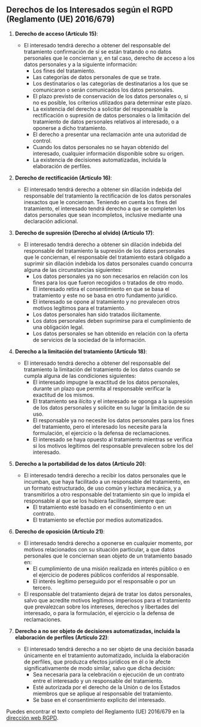 ## Derechos de los Interesados según el RGPD (Reglamento (UE) 2016/679) <!-- {docsify-ignore} -->

1. **Derecho de acceso (Artículo 15)**:
   - El interesado tendrá derecho a obtener del responsable del tratamiento confirmación de si se están tratando o no datos personales que le conciernan y, en tal caso, derecho de acceso a los datos personales y a la siguiente información:
     - Los fines del tratamiento.
     - Las categorías de datos personales de que se trate.
     - Los destinatarios o las categorías de destinatarios a los que se comunicaron o serán comunicados los datos personales.
     - El plazo previsto de conservación de los datos personales o, si no es posible, los criterios utilizados para determinar este plazo.
     - La existencia del derecho a solicitar del responsable la rectificación o supresión de datos personales o la limitación del tratamiento de datos personales relativos al interesado, o a oponerse a dicho tratamiento.
     - El derecho a presentar una reclamación ante una autoridad de control.
     - Cuando los datos personales no se hayan obtenido del interesado, cualquier información disponible sobre su origen.
     - La existencia de decisiones automatizadas, incluida la elaboración de perfiles.

2. **Derecho de rectificación (Artículo 16)**:
   - El interesado tendrá derecho a obtener sin dilación indebida del responsable del tratamiento la rectificación de los datos personales inexactos que le conciernan. Teniendo en cuenta los fines del tratamiento, el interesado tendrá derecho a que se completen los datos personales que sean incompletos, inclusive mediante una declaración adicional.

3. **Derecho de supresión (Derecho al olvido) (Artículo 17)**:
   - El interesado tendrá derecho a obtener sin dilación indebida del responsable del tratamiento la supresión de los datos personales que le conciernan, el responsable del tratamiento estará obligado a suprimir sin dilación indebida los datos personales cuando concurra alguna de las circunstancias siguientes:
     - Los datos personales ya no son necesarios en relación con los fines para los que fueron recogidos o tratados de otro modo.
     - El interesado retira el consentimiento en que se basa el tratamiento y este no se basa en otro fundamento jurídico.
     - El interesado se opone al tratamiento y no prevalecen otros motivos legítimos para el tratamiento.
     - Los datos personales han sido tratados ilícitamente.
     - Los datos personales deben suprimirse para el cumplimiento de una obligación legal.
     - Los datos personales se han obtenido en relación con la oferta de servicios de la sociedad de la información.

4. **Derecho a la limitación del tratamiento (Artículo 18)**:
   - El interesado tendrá derecho a obtener del responsable del tratamiento la limitación del tratamiento de los datos cuando se cumpla alguna de las condiciones siguientes:
     - El interesado impugne la exactitud de los datos personales, durante un plazo que permita al responsable verificar la exactitud de los mismos.
     - El tratamiento sea ilícito y el interesado se oponga a la supresión de los datos personales y solicite en su lugar la limitación de su uso.
     - El responsable ya no necesite los datos personales para los fines del tratamiento, pero el interesado los necesite para la formulación, el ejercicio o la defensa de reclamaciones.
     - El interesado se haya opuesto al tratamiento mientras se verifica si los motivos legítimos del responsable prevalecen sobre los del interesado.

5. **Derecho a la portabilidad de los datos (Artículo 20)**:
   - El interesado tendrá derecho a recibir los datos personales que le incumban, que haya facilitado a un responsable del tratamiento, en un formato estructurado, de uso común y lectura mecánica, y a transmitirlos a otro responsable del tratamiento sin que lo impida el responsable al que se los hubiera facilitado, siempre que:
     - El tratamiento esté basado en el consentimiento o en un contrato.
     - El tratamiento se efectúe por medios automatizados.

6. **Derecho de oposición (Artículo 21)**:
   - El interesado tendrá derecho a oponerse en cualquier momento, por motivos relacionados con su situación particular, a que datos personales que le conciernan sean objeto de un tratamiento basado en:
     - El cumplimiento de una misión realizada en interés público o en el ejercicio de poderes públicos conferidos al responsable.
     - El interés legítimo perseguido por el responsable o por un tercero.
   - El responsable del tratamiento dejará de tratar los datos personales, salvo que acredite motivos legítimos imperiosos para el tratamiento que prevalezcan sobre los intereses, derechos y libertades del interesado, o para la formulación, el ejercicio o la defensa de reclamaciones.

7. **Derecho a no ser objeto de decisiones automatizadas, incluida la elaboración de perfiles (Artículo 22)**:
   - El interesado tendrá derecho a no ser objeto de una decisión basada únicamente en el tratamiento automatizado, incluida la elaboración de perfiles, que produzca efectos jurídicos en él o le afecte significativamente de modo similar, salvo que dicha decisión:
     - Sea necesaria para la celebración o ejecución de un contrato entre el interesado y un responsable del tratamiento.
     - Esté autorizada por el derecho de la Unión o de los Estados miembros que se aplique al responsable del tratamiento.
     - Se base en el consentimiento explícito del interesado.

Puedes encontrar el texto completo del Reglamento (UE) 2016/679 en la [dirección web RGPD](https://eur-lex.europa.eu/legal-content/ES/TXT/PDF/?uri=CELEX:32016R0679).
